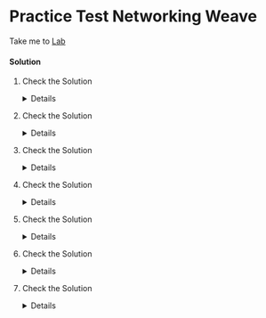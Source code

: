 # Practice Test Networking Weave

  Take me to [Lab](https://kodekloud.com/courses/certified-kubernetes-administrator-with-practice-tests/lectures/9816785)

  #### Solution 

  1. Check the Solution

     <details>

      ```
      4
      ```
     </details>

  2. Check the Solution

     <details>

      ```
      weave
      ```
     </details>

  3. Check the Solution

     <details>

      ```
      4
      ```
     </details>

  4. Check the Solution

     <details>

      ```
      One on every node
      ```
     </details>

  5. Check the Solution

     <details>

      ```
      weave
      ```
     </details>

  6. Check the Solution

     <details>

      ```
      10.X.X.X
      ```
     </details>

  7. Check the Solution

     <details>

      ```
      10.38.0.0
      ```
     </details>